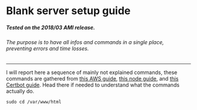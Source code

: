 # Blank server setup guide
##### Tested on the 2018/03 AMI release.
###### The purpose is to have all infos and commands in a single place, preventing errors and time losses.
---
I will report here a sequence of mainly not explained commands, these commands are gathered from [this AWS guide](https://docs.aws.amazon.com/AWSEC2/latest/UserGuide/install-LAMP.html), [this node guide](https://www.e2enetworks.com/help/knowledge-base/how-to-install-node-js-and-npm-on-centos/), and [this Certbot guide](https://certbot.eff.org/lets-encrypt/centos6-apache). Head there if needed to understand what the commands actually do.
```
sudo cd /var/www/html
```
